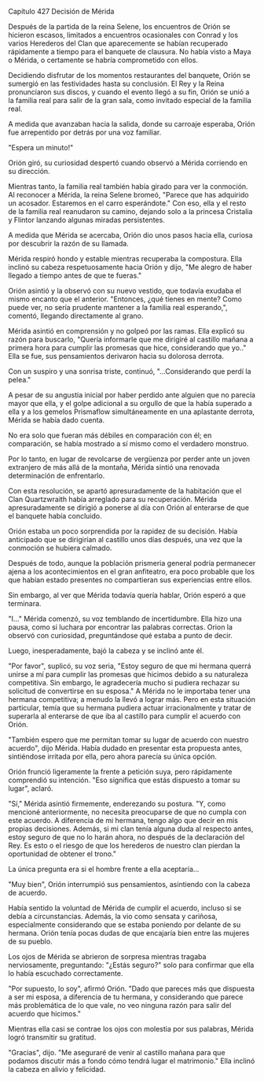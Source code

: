 
Capítulo 427 Decisión de Mérida

Después de la partida de la reina Selene, los encuentros de Orión se hicieron escasos, limitados a encuentros ocasionales con Conrad y los varios Herederos del Clan que aparecemente se habían recuperado rápidamente a tiempo para el banquete de clausura. No había visto a Maya o Mérida, o certamente se habría comprometido con ellos.

Decidiendo disfrutar de los momentos restaurantes del banquete, Orión se sumergió en las festividades hasta su conclusión. El Rey y la Reina pronunciaron sus discos, y cuando el evento llegó a su fin, Orión se unió a la familia real para salir de la gran sala, como invitado especial de la familia real.

A medida que avanzaban hacia la salida, donde su carroaje esperaba, Orión fue arrepentido por detrás por una voz familiar.

"Espera un minuto!"

Orión giró, su curiosidad despertó cuando observó a Mérida corriendo en su dirección.

Mientras tanto, la familia real también había girado para ver la conmoción. Al reconocer a Mérida, la reina Selene bromeó, "Parece que has adquirido un acosador. Estaremos en el carro esperándote." Con eso, ella y el resto de la familia real reanudaron su camino, dejando solo a la princesa Cristalia y Flintor lanzando algunas miradas persistentes.

A medida que Mérida se acercaba, Orión dio unos pasos hacia ella, curiosa por descubrir la razón de su llamada.

Mérida respiró hondo y estable mientras recuperaba la compostura. Ella inclinó su cabeza respetuosamente hacia Orión y dijo, "Me alegro de haber llegado a tiempo antes de que te fueras."

Orión asintió y la observó con su nuevo vestido, que todavía exudaba el mismo encanto que el anterior. "Entonces, ¿qué tienes en mente? Como puede ver, no sería prudente mantener a la familia real esperando,", comentó, llegando directamente al grano.

Mérida asintió en comprensión y no golpeó por las ramas. Ella explicó su razón para buscarlo, "Quería informarle que me dirigiré al castillo mañana a primera hora para cumplir las promesas que hice, considerando que yo.." Ella se fue, sus pensamientos derivaron hacia su dolorosa derrota.

Con un suspiro y una sonrisa triste, continuó, "...Considerando que perdí la pelea."

A pesar de su angustia inicial por haber perdido ante alguien que no parecía mayor que ella, y el golpe adicional a su orgullo de que la había superado a ella y a los gemelos Prismaflow simultáneamente en una aplastante derrota, Mérida se había dado cuenta.

No era solo que fueran más débiles en comparación con él; en comparación, se había mostrado a sí mismo como el verdadero monstruo.

Por lo tanto, en lugar de revolcarse de vergüenza por perder ante un joven extranjero de más allá de la montaña, Mérida sintió una renovada determinación de enfrentarlo.

Con esta resolución, se apartó apresuradamente de la habitación que el Clan Quartzwraith había arreglado para su recuperación. Mérida apresuradamente se dirigió a ponerse al día con Orión al enterarse de que el banquete había concluido.

Orión estaba un poco sorprendida por la rapidez de su decisión. Había anticipado que se dirigirían al castillo unos días después, una vez que la conmoción se hubiera calmado.

Después de todo, aunque la población prismeria general podría permanecer ajena a los acontecimientos en el gran anfiteatro, era poco probable que los que habían estado presentes no compartieran sus experiencias entre ellos.

Sin embargo, al ver que Mérida todavía quería hablar, Orión esperó a que terminara.

"I..." Mérida comenzó, su voz temblando de incertidumbre. Ella hizo una pausa, como si luchara por encontrar las palabras correctas. Orion la observó con curiosidad, preguntándose qué estaba a punto de decir.

Luego, inesperadamente, bajó la cabeza y se inclinó ante él.

"Por favor", suplicó, su voz seria, "Estoy seguro de que mi hermana querrá unirse a mí para cumplir las promesas que hicimos debido a su naturaleza competitiva. Sin embargo, le agradecería mucho si pudiera rechazar su solicitud de convertirse en su esposa." A Mérida no le importaba tener una hermana competitiva; a menudo la llevó a lograr más. Pero en esta situación particular, temía que su hermana pudiera actuar irracionalmente y tratar de superarla al enterarse de que iba al castillo para cumplir el acuerdo con Orión.

"También espero que me permitan tomar su lugar de acuerdo con nuestro acuerdo", dijo Mérida. Había dudado en presentar esta propuesta antes, sintiéndose irritada por ella, pero ahora parecía su única opción.

Orión frunció ligeramente la frente a petición suya, pero rápidamente comprendió su intención. "Eso significa que estás dispuesto a tomar su lugar", aclaró.

"Sí," Mérida asintió firmemente, enderezando su postura. "Y, como mencioné anteriormente, no necesita preocuparse de que no cumpla con este acuerdo. A diferencia de mi hermana, tengo algo que decir en mis propias decisiones. Además, si mi clan tenía alguna duda al respecto antes, estoy seguro de que no lo harán ahora, no después de la declaración del Rey. Es esto o el riesgo de que los herederos de nuestro clan pierdan la oportunidad de obtener el trono."

La única pregunta era si el hombre frente a ella aceptaría...

"Muy bien", Orión interrumpió sus pensamientos, asintiendo con la cabeza de acuerdo.

Había sentido la voluntad de Mérida de cumplir el acuerdo, incluso si se debía a circunstancias. Además, la vio como sensata y cariñosa, especialmente considerando que se estaba poniendo por delante de su hermana. Orión tenía pocas dudas de que encajaría bien entre las mujeres de su pueblo.

Los ojos de Mérida se abrieron de sorpresa mientras tragaba nerviosamente, preguntando: "¿Estás seguro?" solo para confirmar que ella lo había escuchado correctamente.

"Por supuesto, lo soy", afirmó Orión. "Dado que pareces más que dispuesta a ser mi esposa, a diferencia de tu hermana, y considerando que parece más problemática de lo que vale, no veo ninguna razón para salir del acuerdo que hicimos."

Mientras ella casi se contrae los ojos con molestia por sus palabras, Mérida logró transmitir su gratitud.

"Gracias", dijo. "Me aseguraré de venir al castillo mañana para que podamos discutir más a fondo cómo tendrá lugar el matrimonio." Ella inclinó la cabeza en alivio y felicidad.
